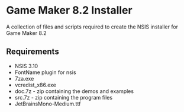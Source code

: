 # Game Maker 8.2 Installer

A collection of files and scripts required to create the NSIS installer for Game Maker 8.2

## Requirements

- NSIS 3.10
- FontName plugin for nsis
- 7za.exe
- vcredist_x86.exe
- doc.7z - zip containing the demos and examples
- src.7z - zip containing the program files
- JetBrainsMono-Medium.ttf